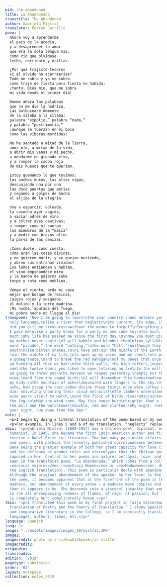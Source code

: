```yaml
---
pid: the-abandoned
title: La Abandonada
transtitle: The Abandoned
author: Gabriela Mistral
translator: Perren Carrillo
poem: |-
  Ahora voy a aprenderme
  el país de la acedía,
  y a desaprender tu amor
  que era la sola lengua mía,
  como río que olvidase
  lecho, corriente y orillas.

  ¿Por qué trajiste tesoros
  si el olvido no acarrearías?
  Todo me sobra y yo me sobro
  como traje de fiesta para fiesta no habida;
  ¡tanto, Dios mío, que me sobra
  mi vida desde el primer día!

  Denme ahora las palabras
  que no me dio la nodriza.
  Las balbucearé demente
  de la sílaba a la sílaba:
  palabra “expolio,” palabra “nada,”
  y palabra “postrimería,”
  ¡aunque se tuerzan en mi boca
  como las víboras mordidas!

  Me he sentado a mitad de la Tierra,
  amor mío, a mitad de la vida,
  a abrir mis venas y mi pecho,
  a mondarme en granada viva,
  y a romper la caoba roja
  de mis huesos que te querían.

  Estoy quemando lo que tuvimos:
  los anchos muros, las altas vigas,
  descuajando una por una
  las doce puertas que abrías
  y cegando a golpes de hacha
  el aljibe de la alegría.

  Voy a esparcir, voleada,
  la cosecha ayer cogida,
  a vaciar odres de vino
  y a soltar aves cautivas;
  a romper como mi cuerpo
  los miembros de la “masía”
  y a medir con brazos altos
  la parva de las cenizas.

  ¡Cómo duele, cómo cuesta,
  cómo eran las cosas divinas,
  y no quieren morir, y se quejan muriendo,
  y abren sus entrañas vívidas!
  Los leños entienden y hablan,
  el vino empinándose mira
  y la banda de pájaros sube
  torpe y rota como neblina.

  Venga el viento, arda mi casa
  mejor que bosque de resinas;
  caigan rojos y sesgados
  el molino y la torre madrina.
  ¡Mi noche, apurada del fuego,
  mi pobre noche no llegue al día!
transpoem: "Now I am going to learn\nthe sour country,\nand unlearn your love,\nmy
  only language,\nlike a river that neglects\nits current, its edge, its bed.\n\nWhy
  did you gift me treasures\nwithout the means to forget?\nEverything passes me and
  I pass me\nlike a party dress for a party no one came to;\nToo much, my God, too
  much.\nMy life has passed me since the first day.\n\nNow you must give me the words\nthat
  my mother never could.\nI will babble and blubber them\nfrom syllable to syllable:\nthe
  word “plunder,” the word “nothing,”\nthe word “hell,”\nalthough they writhe in my
  mouth\nlike bitten snakes.\n\nI have sat\nin the middle of the Earth,\nmy love,
  \nin the middle of my life,\nto open up my veins and my chest,\nto peel myself like
  a pomegranate,\nand to break the red mahogany\nof my bones that once ached for you.\n\nI
  am burning all that we had:\nthe thick walls, the high rafters,\nuprooting one by
  one\nthe twelve doors you liked to open,\ntaking an axe\nto the well of happiness.\n\nI
  am going to throw out\nthe harvest we reaped yesterday,\nempty out the bottles of
  wine,\nand free the caged birds;\nI will dismember this homestead\nas if it were
  my body,\nthe mountain of ashes\nmeasured with fingers to the sky.\n\nHow dull the
  ache, how steep the cost,\nhow divine these things once were.\nThey don’t want to
  die: sniveling,\nbaring their vivid entrails!\nThe timbers understand and speak,\nthe
  wine pours itself to watch,\nand the flock of birds rises\ndisjointed and slow like
  the fog.\n\nMay the wind come. May this house burn\nbrighter than a forest of matches;\nMay
  the mill and the watchtower\nbuckle, red and slanted.\nMy night, rushed by the fire,\nmy
  poor night, run away from the day!"
note: |-
  <p>I began by doing a literal translation of the poem based on my own understanding of Spanish, the translations of “The Abandoned Woman” by Randall Conch and “Deserted” by Ursula Le Guin, and a Spanish-to-English dictionary. However, I wanted my translation to be just as intense, animated, impassioned, and senseless as the original, which a literal translation could never attain. In order to create a sense of reckless abandon in feeling and emotion, I took multiple liberties in order to evoke certain images or concepts.</p>
  <p>For example, in lines 5 and 6 of my translation, “neglects” replaces “forgets.” Here, the speaker, like the river, has made a conscious choice to ignore herself to the point of harm because every part of her has become her lover. Furthermore, I chose “neglect” because each part of her and every word she speaks embodies her lover in such a way that the speaker cannot truly forget no matter how hard she tries. In fact, there is a paradoxical futility in even trying to forget; any active effort to repress something further recalls it.</p> <p>There were times also when words and concepts in Spanish did not translate literally into English, such as <em>postrimería</em> in line 18 of the original. This word is only found in Spanish and is used to describe the four afterlife occurrences according to Catholicism: death, judgment, hell, and glory. Le Guin translated the word as “afterwards” and Conch translated it as “waiting-for-death.” Personally, Le Guin better renders the afterlife in her translation whereas Conch veers away from that in rendering this ad hoc neologism for what the living feel towards the afterlife. I chose “hell” to relate to the connotations of death and the already condemning tone of the poem. This abandonment represents the death of their love, a death that condemned the speaker to hell — to the flames and fire and pain and viscera. I also feel that this was an appropriate choice because it relates back to the first two lines of the third stanza: “Now you must give me the words / that my mother never could.” After all, a mother would never give a child the word “hell.”</p>
abio: "<p>Gabriela Mistral (1889–1957) was a Chilean poet, diplomat, educator, and
  humanist. In 1945, she became the first Latin American author and fifth woman to
  receive a Nobel Prize in Literature. She had many passionate affairs with both men
  and women, with perhaps the recently published correspondence between her and Doris
  Dana being the premier example of both her great capacity for love (if not passion)
  and her defiance of gender roles and stereotypes that the Chilean government had
  imposed on her. Central to her poems are nature, betrayal, love, and remorse, as
  seen in the translated poem, “La Abandonada,” which comes from a collection called
  <em>Locas mujeres</em> (<em>Crazy Women</em> or <em>Madwomen</em>, depending on
  the English translation). This poem in particular deals with abandonment after love.
  Although the original abandonment of the speaker by her lover is the catalyst for
  the poem, it becomes apparent that at the forefront of the poem is the speaker’s
  madness, her abandonment of every sense — a madness more complex and more nuanced
  than it appears to be. She descends into a visceral insanity that engulfs the poem
  in the all encompassing redness of flames, of rage, of passion, but in a way that
  is completely her: complicatedly human.</p>"
tbio: "<p>I translated this poem as my final project in Taije Silverman’s class “The
  Translation of Poetry and the Poetry of Translation.” I study Spanish , French,
  and comparative literature in the College, so I am constantly translating between
  languages, authors, times, etc.</p>"
language: Spanish
lang: es
image: "../assets/images/images_19/mistral.JPG"
image2:
imagecredit: photo by a <i>DoubleSpeak</i> staffer
imagecredit2:
origaudio:
translaudio:
edition: '2019'
pagetype: submission
order: '03'
layout: notepage
collection: notes_2019
---
```

